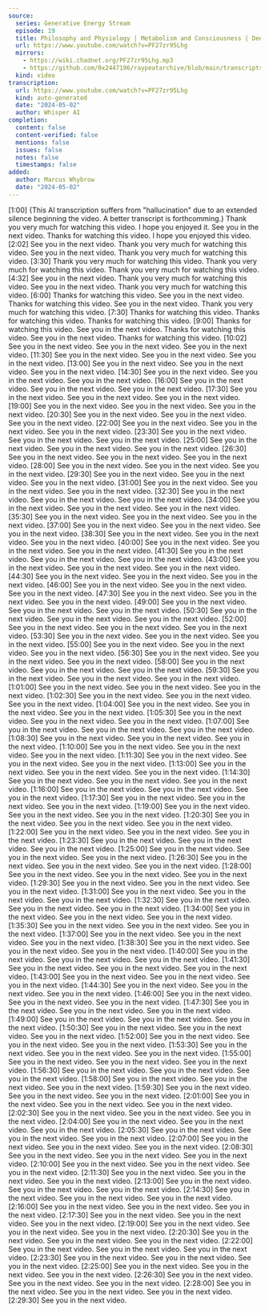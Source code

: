 ```yaml
---
source:
  series: Generative Energy Stream
  episode: 19
  title: Philosophy and Physiology | Metabolism and Consciousness | Deep Politics
  url: https://www.youtube.com/watch?v=PF27zr95Lhg
  mirrors:
    - https://wiki.chadnet.org/PF27zr95Lhg.mp3
    - https://github.com/0x2447196/raypeatarchive/blob/main/transcripts/%2319%EF%BC%9A%20Philosophy%20and%20Physiology%20%EF%BD%9C%20Metabolism%20and%20Consciousness%20%EF%BD%9C%20Deep%20Politics%20%EF%BD%9C%20Ray%20Peat%20%5BPF27zr95Lhg%5D.vtt
  kind: video
transcription:
  url: https://www.youtube.com/watch?v=PF27zr95Lhg
  kind: auto-generated
  date: "2024-05-02"
  author: Whisper AI
completion:
  content: false
  content-verified: false
  mentions: false
  issues: false
  notes: false
  timestamps: false
added:
  author: Marcus Whybrow
  date: "2024-05-02"
---
```


[1:00] {This AI transcription suffers from "hallucination" due to an extended silence beginning the video. A better transcript is forthcomming.} Thank you very much for watching this video. I hope you enjoyed it. See you in the next video. Thanks for watching this video. I hope you enjoyed this video. [2:02] See you in the next video. Thank you very much for watching this video. See you in the next video. Thank you very much for watching this video. [3:30] Thank you very much for watching this video. Thank you very much for watching this video. Thank you very much for watching this video. [4:32] See you in the next video. Thank you very much for watching this video. See you in the next video. Thank you very much for watching this video. [6:00] Thanks for watching this video. See you in the next video. Thanks for watching this video. See you in the next video. Thank you very much for watching this video. [7:30] Thanks for watching this video. Thanks for watching this video. Thanks for watching this video. [9:00] Thanks for watching this video. See you in the next video. Thanks for watching this video. See you in the next video. Thanks for watching this video. [10:02] See you in the next video. See you in the next video. See you in the next video. [11:30] See you in the next video. See you in the next video. See you in the next video. [13:00] See you in the next video. See you in the next video. See you in the next video. [14:30] See you in the next video. See you in the next video. See you in the next video. [16:00] See you in the next video. See you in the next video. See you in the next video. [17:30] See you in the next video. See you in the next video. See you in the next video. [19:00] See you in the next video. See you in the next video. See you in the next video. [20:30] See you in the next video. See you in the next video. See you in the next video. [22:00] See you in the next video. See you in the next video. See you in the next video. [23:30] See you in the next video. See you in the next video. See you in the next video. [25:00] See you in the next video. See you in the next video. See you in the next video. [26:30] See you in the next video. See you in the next video. See you in the next video. [28:00] See you in the next video. See you in the next video. See you in the next video. [29:30] See you in the next video. See you in the next video. See you in the next video. [31:00] See you in the next video. See you in the next video. See you in the next video. [32:30] See you in the next video. See you in the next video. See you in the next video. [34:00] See you in the next video. See you in the next video. See you in the next video. [35:30] See you in the next video. See you in the next video. See you in the next video. [37:00] See you in the next video. See you in the next video. See you in the next video. [38:30] See you in the next video. See you in the next video. See you in the next video. [40:00] See you in the next video. See you in the next video. See you in the next video. [41:30] See you in the next video. See you in the next video. See you in the next video. [43:00] See you in the next video. See you in the next video. See you in the next video. [44:30] See you in the next video. See you in the next video. See you in the next video. [46:00] See you in the next video. See you in the next video. See you in the next video. [47:30] See you in the next video. See you in the next video. See you in the next video. [49:00] See you in the next video. See you in the next video. See you in the next video. [50:30] See you in the next video. See you in the next video. See you in the next video. [52:00] See you in the next video. See you in the next video. See you in the next video. [53:30] See you in the next video. See you in the next video. See you in the next video. [55:00] See you in the next video. See you in the next video. See you in the next video. [56:30] See you in the next video. See you in the next video. See you in the next video. [58:00] See you in the next video. See you in the next video. See you in the next video. [59:30] See you in the next video. See you in the next video. See you in the next video. [1:01:00] See you in the next video. See you in the next video. See you in the next video. [1:02:30] See you in the next video. See you in the next video. See you in the next video. [1:04:00] See you in the next video. See you in the next video. See you in the next video. [1:05:30] See you in the next video. See you in the next video. See you in the next video. [1:07:00] See you in the next video. See you in the next video. See you in the next video. [1:08:30] See you in the next video. See you in the next video. See you in the next video. [1:10:00] See you in the next video. See you in the next video. See you in the next video. [1:11:30] See you in the next video. See you in the next video. See you in the next video. [1:13:00] See you in the next video. See you in the next video. See you in the next video. [1:14:30] See you in the next video. See you in the next video. See you in the next video. [1:16:00] See you in the next video. See you in the next video. See you in the next video. [1:17:30] See you in the next video. See you in the next video. See you in the next video. [1:19:00] See you in the next video. See you in the next video. See you in the next video. [1:20:30] See you in the next video. See you in the next video. See you in the next video. [1:22:00] See you in the next video. See you in the next video. See you in the next video. [1:23:30] See you in the next video. See you in the next video. See you in the next video. [1:25:00] See you in the next video. See you in the next video. See you in the next video. [1:26:30] See you in the next video. See you in the next video. See you in the next video. [1:28:00] See you in the next video. See you in the next video. See you in the next video. [1:29:30] See you in the next video. See you in the next video. See you in the next video. [1:31:00] See you in the next video. See you in the next video. See you in the next video. [1:32:30] See you in the next video. See you in the next video. See you in the next video. [1:34:00] See you in the next video. See you in the next video. See you in the next video. [1:35:30] See you in the next video. See you in the next video. See you in the next video. [1:37:00] See you in the next video. See you in the next video. See you in the next video. [1:38:30] See you in the next video. See you in the next video. See you in the next video. [1:40:00] See you in the next video. See you in the next video. See you in the next video. [1:41:30] See you in the next video. See you in the next video. See you in the next video. [1:43:00] See you in the next video. See you in the next video. See you in the next video. [1:44:30] See you in the next video. See you in the next video. See you in the next video. [1:46:00] See you in the next video. See you in the next video. See you in the next video. [1:47:30] See you in the next video. See you in the next video. See you in the next video. [1:49:00] See you in the next video. See you in the next video. See you in the next video. [1:50:30] See you in the next video. See you in the next video. See you in the next video. [1:52:00] See you in the next video. See you in the next video. See you in the next video. [1:53:30] See you in the next video. See you in the next video. See you in the next video. [1:55:00] See you in the next video. See you in the next video. See you in the next video. [1:56:30] See you in the next video. See you in the next video. See you in the next video. [1:58:00] See you in the next video. See you in the next video. See you in the next video. [1:59:30] See you in the next video. See you in the next video. See you in the next video. [2:01:00] See you in the next video. See you in the next video. See you in the next video. [2:02:30] See you in the next video. See you in the next video. See you in the next video. [2:04:00] See you in the next video. See you in the next video. See you in the next video. [2:05:30] See you in the next video. See you in the next video. See you in the next video. [2:07:00] See you in the next video. See you in the next video. See you in the next video. [2:08:30] See you in the next video. See you in the next video. See you in the next video. [2:10:00] See you in the next video. See you in the next video. See you in the next video. [2:11:30] See you in the next video. See you in the next video. See you in the next video. [2:13:00] See you in the next video. See you in the next video. See you in the next video. [2:14:30] See you in the next video. See you in the next video. See you in the next video. [2:16:00] See you in the next video. See you in the next video. See you in the next video. [2:17:30] See you in the next video. See you in the next video. See you in the next video. [2:19:00] See you in the next video. See you in the next video. See you in the next video. [2:20:30] See you in the next video. See you in the next video. See you in the next video. [2:22:00] See you in the next video. See you in the next video. See you in the next video. [2:23:30] See you in the next video. See you in the next video. See you in the next video. [2:25:00] See you in the next video. See you in the next video. See you in the next video. [2:26:30] See you in the next video. See you in the next video. See you in the next video. [2:28:00] See you in the next video. See you in the next video. See you in the next video. [2:29:30] See you in the next video.
